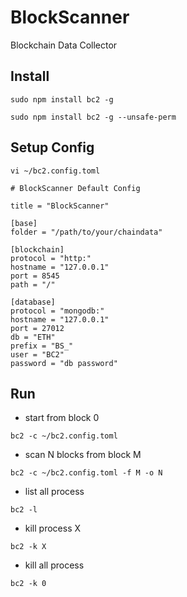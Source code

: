# BlockScanner
Blockchain Data Collector

## Install
```shell
sudo npm install bc2 -g
```
```shell
sudo npm install bc2 -g --unsafe-perm
```

## Setup Config
```shell
vi ~/bc2.config.toml
```

```file
# BlockScanner Default Config

title = "BlockScanner"

[base]
folder = "/path/to/your/chaindata"

[blockchain]
protocol = "http:"
hostname = "127.0.0.1"
port = 8545
path = "/"

[database]
protocol = "mongodb:"
hostname = "127.0.0.1"
port = 27012
db = "ETH"
prefix = "BS_"
user = "BC2"
password = "db password"
```

## Run
- start from block 0
```shell
bc2 -c ~/bc2.config.toml
```

- scan N blocks from block M
```shell
bc2 -c ~/bc2.config.toml -f M -o N
```

- list all process
```shell
bc2 -l
```

- kill process X
```shell
bc2 -k X
```

- kill all process
```shell
bc2 -k 0
```